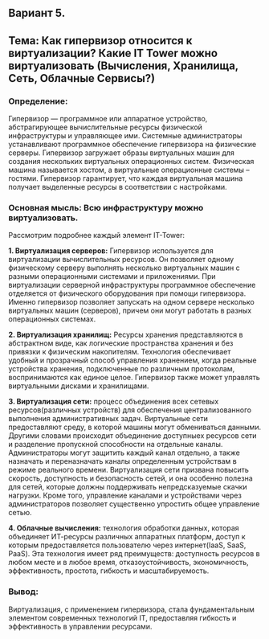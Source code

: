 ## Вариант 5.
## Тема: Как гипервизор относится к виртуализации? Какие IT Tower можно виртуализовать (Вычисления, Хранилища, Сеть, Облачные Сервисы?)

### Определение:
Гипервизор — программное или аппаратное устройство, абстрагирующее вычислительные ресурсы физической инфраструктуры и управляющее ими. Системные администраторы устанавливают программное обеспечение гипервизора на физические серверы. Гипервизор загружает образы виртуальных машин для создания нескольких виртуальных операционных систем. Физическая машина называется хостом, а виртуальные операционные системы – гостями. Гипервизор гарантирует, что каждая виртуальная машина получает выделенные ресурсы в соответствии с настройками. 

### Основная мысль: Всю инфраструктуру можно виртуализовать.

Рассмотрим подробнее каждый элемент IT-Tower: 

**1. Виртуализация серверов:** Гипервизор используется для виртуализации вычислительных ресурсов. Он позволяет одному физическому серверу выполнять несколько виртуальных машин с разными операционными системами и приложениями. При виртуализации серверной инфраструктуры программное обеспечение отделяется от физического оборудования при помощи гипервизора. Именно гипервизор позволяет запускать на одном сервере несколько виртуальных машин (серверов), причем они могут работать в разных операционных системах. 

**2. Виртуализация хранилищ:** Ресурсы хранения представляются в абстрактном виде, как логические пространства хранения и без привязки к физическим накопителям. Технология обеспечивает удобный и прозрачный способ управления хранением, когда реальные устройства хранения, подключенные по различным протоколам, воспринимаются как единое целое. Гипервизор также может управлять виртуальными дисками и хранилищами.

**3. Виртуализация сети:** процесс объединения всех сетевых ресурсов(различных устройств) для обеспечения централизованного выполнения административных задач. Виртуальные сети предоставляют среду, в которой машины могут обмениваться данными. Другими словами происходит объединение доступныех ресурсов сети и разделение пропускной способности на отдельные каналы. Администраторы могут защитить каждый канал отдельно, а также назначать и переназначать каналы определенным устройствам в режиме реального времени. Виртуализация сети призвана повысить скорость, доступность и безопасность сетей, и она особенно полезна для сетей, которые должны поддерживать непредсказуемые скачки нагрузки. Кроме того, управление каналами и устройствами через администраторов позволяет существенно упростить общее управление сетью.

**4. Облачные вычисления:** технология обработки данных, которая объединяет ИТ-ресурсы различных аппаратных платформ, доступ к которым предоставляется пользователю через интернет(IaaS, SaaS, PaaS). Эта технология имеет ряд преимуществ: доступность ресурсов в любом месте и в любое время, отказоустойчивость, экономичность, эффективность, простота, гибкость и масштабируемость.


### Вывод:
Виртуализация, с применением гипервизора, стала фундаментальным элементом современных технологий IT, предоставляя гибкость и эффективность в управлении ресурсами.



